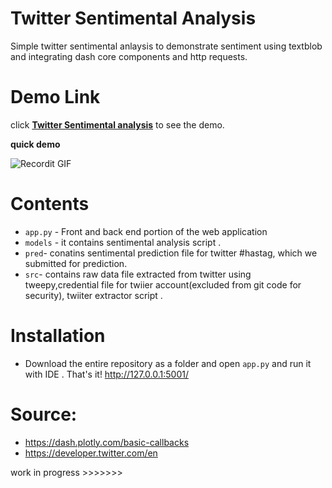 # Twitter Sentimental Analysis 

Simple twitter sentimental anlaysis  to demonstrate sentiment using textblob  and integrating dash core components and http requests. 

# Demo Link 


click <a href="https://youtu.be/3Ecmhl2sE2U" target="_blank">**Twitter Sentimental analysis**</a> to see the demo.

**quick demo**

![Recordit GIF](http://g.recordit.co/fTmfdPxs17.gif)


# Contents

* ```app.py``` - Front and back end portion of the web application 
* ```models``` - it contains sentimental analysis script .
* ```pred```- conatins sentimental prediction file for twitter #hastag, which we submitted for prediction.
* ```src```- contains raw data file extracted from twitter using tweepy,credential file for twiier account(excluded from git code for security), twiiter extractor script  .

# Installation

* Download the entire repository as a folder and open ```app.py``` and run it with IDE . That's it!
   http://127.0.0.1:5001/
   
# Source: 
 *  https://dash.plotly.com/basic-callbacks
 *  https://developer.twitter.com/en

work in progress >>>>>>>